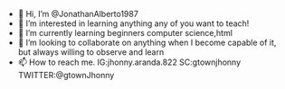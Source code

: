 - 👋 Hi, I’m @JonathanAlberto1987
- 👀 I’m interested in learning anything any of you want to teach!
- 🌱 I’m currently learning beginners computer science,html
- 💞️ I’m looking to collaborate on anything when I become capable of it, but always willing to observe and learn
- 📫 How to reach me. IG:jhonny.aranda.822 SC:gtownjhonny TWITTER:@gtownJhonny

<!---
JonathanAlberto1987/JonathanAlberto1987 is a ✨ special ✨ repository because its `README.md` (this file) appears on your GitHub profile.
You can click the Preview link to take a look at your changes.
--->
